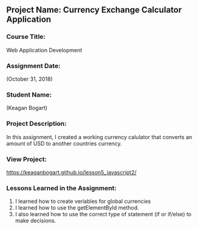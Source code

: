## Project Name:  Currency Exchange Calculator Application

### Course Title:
Web Application Development

### Assignment Date:  
(October 31, 2018)

### Student Name:  
(Keagan Bogart)

### Project Description:
In this assignment, I created a working currency calulator that converts an amount of USD to another countries currency.

### View Project:
https://keaganbogart.github.io/lesson5_javascript2/

### Lessons Learned in the Assignment:
1. I learned how to create veriables for global currencies
2. I learned how to use the getElementById method.
3. I also learned how to use the correct type of statement (if or if/else) to make decisions. 
